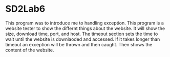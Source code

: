 # SD2Lab6
This program was to introduce me to handling exception.
This program is a website tester to show the differnt things about the website.
It will show the size, download time, port, and host. The timeout section sets the time to wait until the website is downlaoded and accessed.
If it takes longer than timeout an exception will be thrown and then caught. Then shows the content of the website. 
